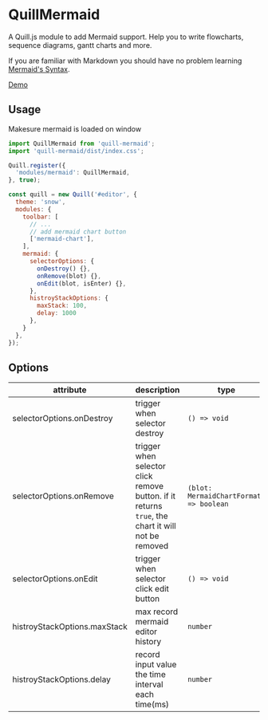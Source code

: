 # QuillMermaid

A Quill.js module to add Mermaid support. Help you to write flowcharts, sequence diagrams, gantt charts and more.

If you are familiar with Markdown you should have no problem learning [Mermaid's Syntax](https://mermaid.js.org/intro/syntax-reference.html).

[Demo](https://zzxming.github.io/quill-mermaid-chart/)

## Usage

Makesure mermaid is loaded on window

```js
import QuillMermaid from 'quill-mermaid';
import 'quill-mermaid/dist/index.css';

Quill.register({
  'modules/mermaid': QuillMermaid,
}, true);

const quill = new Quill('#editor', {
  theme: 'snow',
  modules: {
    toolbar: [
      // ...
      // add mermaid chart button
      ['mermaid-chart'],
    ],
    mermaid: {
      selectorOptions: {
        onDestroy() {},
        onRemove(blot) {},
        onEdit(blot, isEnter) {},
      },
      histroyStackOptions: {
        maxStack: 100,
        delay: 1000
      },
    }
  },
});
```

## Options

| attribute                    | description                                                                                       | type                                    | default |
| ---------------------------- | ------------------------------------------------------------------------------------------------- | --------------------------------------- | ------- |
| selectorOptions.onDestroy    | trigger when selector destroy                                                                     | `() => void`                            | -       |
| selectorOptions.onRemove     | trigger when selector click remove button. if it returns `true`, the chart it will not be removed | `(blot: MermaidChartFormat) => boolean` | -       |
| selectorOptions.onEdit       | trigger when selector click edit button                                                           | `() => void`                            | -       |
| histroyStackOptions.maxStack | max record mermaid editor history                                                                 | `number`                                | `100`   |
| histroyStackOptions.delay    | record input value the time interval each time(ms)                                                | `number`                                | `1000`  |
